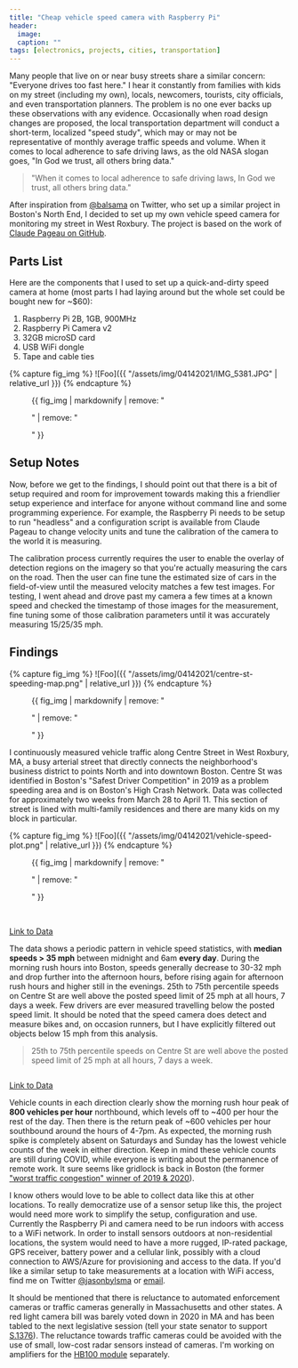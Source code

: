 ```yaml
---
title: "Cheap vehicle speed camera with Raspberry Pi"
header:
  image:
  caption: ""
tags: [electronics, projects, cities, transportation]
---
```

Many people that live on or near busy streets share a similar concern: "Everyone drives too fast here." I hear it constantly from families with kids on my street (including my own), locals, newcomers, tourists, city officials, and even transportation planners. The problem is no one ever backs up these observations with any evidence. Occasionally when road design changes are proposed, the local transportation department will conduct a short-term, localized "speed study", which may or may not be representative of monthly average traffic speeds and volume. When it comes to local adherence to safe driving laws, as the old NASA slogan goes, "In God we trust, all others bring data."

> "When it comes to local adherence to safe driving laws, In God we trust, all others bring data."

After inspiration from [@balsama](https://twitter.com/balsama) on Twitter, who set up a similar project in Boston's North End, I decided to set up my own vehicle speed camera for monitoring my street in West Roxbury. The project is based on the work of [Claude Pageau on GitHub](https://github.com/pageauc/speed-camera).

## Parts List
Here are the components that I used to set up a quick-and-dirty speed camera at home (most parts I had laying around but the whole set could be bought new for ~$60):

1. Raspberry Pi 2B, 1GB, 900MHz
2. Raspberry Pi Camera v2
3. 32GB microSD card
4. USB WiFi dongle
5. Tape and cable ties

{% capture fig_img %}
![Foo]({{ "/assets/img/04142021/IMG_5381.JPG" | relative_url }})
{% endcapture %}

<figure>
  {{ fig_img | markdownify | remove: "<p>" | remove: "</p>" }}
  <figcaption></figcaption>
</figure>


## Setup Notes
Now, before we get to the findings, I should point out that there is a bit of setup required and room for improvement towards making this a friendlier setup experience and interface for anyone without command line and some programming experience. For example, the Raspberry Pi needs to be setup to run "headless" and a configuration script is available from Claude Pageau to change velocity units and tune the calibration of the camera to the world it is measuring.

The calibration process currently requires the user to enable the overlay of detection regions on the imagery so that you're actually measuring the cars on the road. Then the user can fine tune the estimated size of cars in the field-of-view until the measured velocity matches a few test images. For testing, I went ahead and drove past my camera a few times at a known speed and checked the timestamp of those images for the measurement, fine tuning some of those calibration parameters until it was accurately measuring 15/25/35 mph.

## Findings
{% capture fig_img %}
![Foo]({{ "/assets/img/04142021/centre-st-speeding-map.png" | relative_url }})
{% endcapture %}

<figure>
  {{ fig_img | markdownify | remove: "<p>" | remove: "</p>" }}
  <figcaption></figcaption>
</figure>

I continuously measured vehicle traffic along Centre Street in West Roxbury, MA, a busy arterial street that directly connects the neighborhood's business district to points North and into downtown Boston. Centre St was identified in Boston's "Safest Driver Competition" in 2019 as a problem speeding area and is on Boston's High Crash Network. Data was collected for approximately two weeks from March 28 to April 11. This section of street is lined with multi-family residences and there are many kids on my block in particular.

{% capture fig_img %}
![Foo]({{ "/assets/img/04142021/vehicle-speed-plot.png" | relative_url }})
{% endcapture %}

<figure>
  {{ fig_img | markdownify | remove: "<p>" | remove: "</p>" }}
  <figcaption></figcaption>
</figure>
<br>

[Link to Data](https://public.tableau.com/views/VehicleSpeeds-CentreStMontclair-WestRoxburyMA/Speed?:language=en&:display_count=y&:origin=viz_share_link)

The data shows a periodic pattern in vehicle speed statistics, with **median speeds > 35 mph** between midnight and 6am **every day**. During the morning rush hours into Boston, speeds generally decrease to 30-32 mph and drop further into the afternoon hours, before rising again for afternoon rush hours and higher still in the evenings. 25th to 75th percentile speeds on Centre St are well above the posted speed limit of 25 mph at all hours, 7 days a week. Few drivers are ever measured travelling below the posted speed limit. It should be noted that the speed camera does detect and measure bikes and, on occasion runners, but I have explicitly filtered out objects below 15 mph from this analysis.

> 25th to 75th percentile speeds on Centre St are well above the posted speed limit of 25 mph at all hours, 7 days a week.


<img src="{{ site.url }}{{ site.baseurl }}/assets/img/04142021/vehicle-count-plot.png" alt="" class="full">


[Link to Data](https://public.tableau.com/views/VehicleSpeeds-CentreStMontclair-WestRoxburyMA/Count?:language=en&:retry=yes&:display_count=y&:origin=viz_share_link)

Vehicle counts in each direction clearly show the morning rush hour peak of **800 vehicles per hour** northbound, which levels off to ~400 per hour the rest of the day. Then there is the return peak of ~600 vehicles per hour southbound around the hours of 4-7pm. As expected, the morning rush spike is completely absent on Saturdays and Sunday has the lowest vehicle counts of the week in either direction. Keep in mind these vehicle counts are still during COVID, while everyone is writing about the permanence of remote work. It sure seems like gridlock is back in Boston (the former ["worst traffic congestion" winner of 2019 & 2020](https://www.bostonglobe.com/2020/03/09/metro/boston-ranks-worst-us-rush-hour-traffic-second-year-row/)).

I know others would love to be able to collect data like this at other locations. To really democratize use of a sensor setup like this, the project would need more work to simplify the setup, configuration and use. Currently the Raspberry Pi and camera need to be run indoors with access to a WiFi network. In order to install sensors outdoors at non-residential locations, the system would need to have a more rugged, IP-rated package, GPS receiver, battery power and a cellular link, possibly with a cloud connection to AWS/Azure for provisioning and access to the data. If you'd like a similar setup to take measurements at a location with WiFi access, find me on Twitter [@jasonbylsma](https://twitter.com/jasonbylsma?lang=en) or [email](mailto:bylsma.jason@gmail.com).

It should be mentioned that there is reluctance to automated enforcement cameras or traffic cameras generally in Massachusetts and other states. A red light camera bill was barely voted down in 2020 in MA and has been tabled to the next legislative session (tell your state senator to support [S.1376](https://malegislature.gov/Bills/191/S1376)). The reluctance towards traffic cameras could be avoided with the use of small, low-cost radar sensors instead of cameras. I'm working on amplifiers for the [HB100 module](https://theorycircuit.com/hb100-microwave-motion-sensor-interfacing-arduino/) separately.
